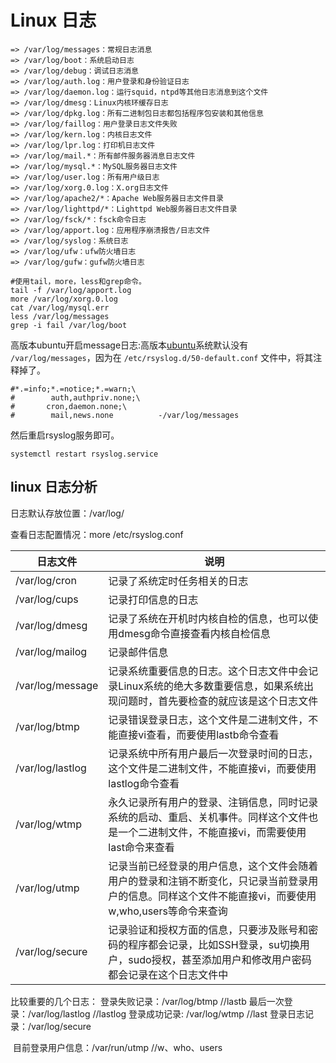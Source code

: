# Linux 日志

```shell
=> /var/log/messages：常规日志消息
=> /var/log/boot：系统启动日志
=> /var/log/debug：调试日志消息
=> /var/log/auth.log：用户登录和身份验证日志
=> /var/log/daemon.log：运行squid，ntpd等其他日志消息到这个文件
=> /var/log/dmesg：Linux内核环缓存日志
=> /var/log/dpkg.log：所有二进制包日志都包括程序包安装和其他信息
=> /var/log/faillog：用户登录日志文件失败
=> /var/log/kern.log：内核日志文件
=> /var/log/lpr.log：打印机日志文件
=> /var/log/mail.*：所有邮件服务器消息日志文件
=> /var/log/mysql.*：MySQL服务器日志文件
=> /var/log/user.log：所有用户级日志
=> /var/log/xorg.0.log：X.org日志文件
=> /var/log/apache2/*：Apache Web服务器日志文件目录
=> /var/log/lighttpd/*：Lighttpd Web服务器日志文件目录
=> /var/log/fsck/*：fsck命令日志
=> /var/log/apport.log：应用程序崩溃报告/日志文件
=> /var/log/syslog：系统日志
=> /var/log/ufw：ufw防火墙日志
=> /var/log/gufw：gufw防火墙日志

#使用tail，more，less和grep命令。
tail -f /var/log/apport.log
more /var/log/xorg.0.log
cat /var/log/mysql.err
less /var/log/messages
grep -i fail /var/log/boot
```

高版本ubuntu开启message日志:高版本[ubuntu](https://so.csdn.net/so/search?q=ubuntu&spm=1001.2101.3001.7020)系统默认没有 `/var/log/messages`，因为在 `/etc/rsyslog.d/50-default.conf` 文件中，将其注释掉了。

```shell
#*.=info;*.=notice;*.=warn;\
#        auth,authpriv.none;\
#       cron,daemon.none;\
#        mail,news.none          -/var/log/messages
```

然后重启rsyslog服务即可。

```shell
systemctl restart rsyslog.service
```

## linux 日志分析

日志默认存放位置：/var/log/

查看日志配置情况：more /etc/rsyslog.conf

| 日志文件             | 说明                                                                                |
| ---------------- | --------------------------------------------------------------------------------- |
| /var/log/cron    | 记录了系统定时任务相关的日志                                                                    |
| /var/log/cups    | 记录打印信息的日志                                                                         |
| /var/log/dmesg   | 记录了系统在开机时内核自检的信息，也可以使用dmesg命令直接查看内核自检信息                                           |
| /var/log/mailog  | 记录邮件信息                                                                            |
| /var/log/message | 记录系统重要信息的日志。这个日志文件中会记录Linux系统的绝大多数重要信息，如果系统出现问题时，首先要检查的就应该是这个日志文件                 |
| /var/log/btmp    | 记录错误登录日志，这个文件是二进制文件，不能直接vi查看，而要使用lastb命令查看                                        |
| /var/log/lastlog | 记录系统中所有用户最后一次登录时间的日志，这个文件是二进制文件，不能直接vi，而要使用lastlog命令查看                            |
| /var/log/wtmp    | 永久记录所有用户的登录、注销信息，同时记录系统的启动、重启、关机事件。同样这个文件也是一个二进制文件，不能直接vi，而需要使用last命令来查看          |
| /var/log/utmp    | 记录当前已经登录的用户信息，这个文件会随着用户的登录和注销不断变化，只记录当前登录用户的信息。同样这个文件不能直接vi，而要使用w,who,users等命令来查询 |
| /var/log/secure  | 记录验证和授权方面的信息，只要涉及账号和密码的程序都会记录，比如SSH登录，su切换用户，sudo授权，甚至添加用户和修改用户密码都会记录在这个日志文件中     |

比较重要的几个日志： 登录失败记录：/var/log/btmp //lastb 最后一次登录：/var/log/lastlog //lastlog 登录成功记录: /var/log/wtmp //last 登录日志记录：/var/log/secure

​ 目前登录用户信息：/var/run/utmp //w、who、users
